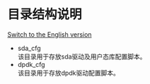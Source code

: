 # 目录结构说明

[Switch to the English version](./README.md)

* sda_cfg  
  该目录用于存放sda驱动及用户态库配置脚本。  
* dpdk_cfg  
  该目录用于存放dpdk驱动配置脚本。
